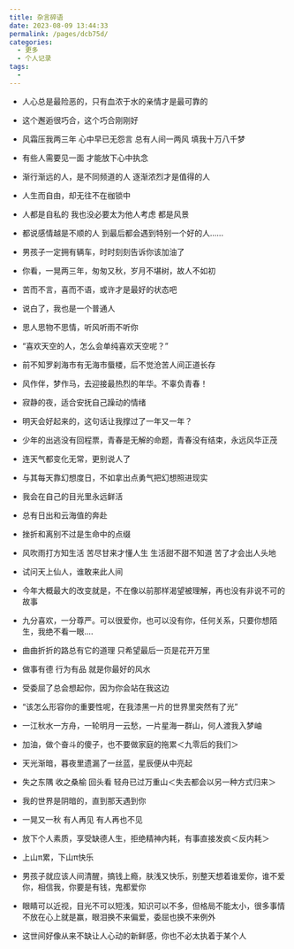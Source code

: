 ```yaml
---
title: 杂言碎语
date: 2023-08-09 13:44:33
permalink: /pages/dcb75d/
categories: 
  - 更多
  - 个人记录
tags: 
  - 
---
```



- 人心总是最险恶的，只有血浓于水的亲情才是最可靠的

- 这个邂逅很巧合，这个巧合刚刚好


- 风霜压我两三年 心中早已无怨言 总有人间一两风 填我十万八千梦



- 有些人需要见一面 才能放下心中执念


- 渐行渐远的人，是不同频道的人 逐渐浓烈才是值得的人


- 人生而自由，却无往不在枷锁中


- 人都是自私的 我也没必要太为他人考虑 都是风景


- 都说感情越是不顺的人 到最后都会遇到特别一个好的人......


- 男孩子一定拥有辆车，时时刻刻告诉你该加油了


- 你看，一晃两三年，匆匆又秋，岁月不堪树，故人不如初


- 苦而不言，喜而不语，或许才是最好的状态吧


- 说白了，我也是一个普通人


- 思人思物不思情，听风听雨不听你


- “喜欢天空的人，怎么会单纯喜欢天空呢？”


- 前不知罗刹海市有无海市蜃楼，后不觉沧苦人间正道长存


- 风作伴，梦作马，去迎接最热烈的年华。不辜负青春！


- 寂静的夜，适合安抚自己躁动的情绪


- 明天会好起来的，这句话让我撑过了一年又一年？


- 少年的出逃没有回程票，青春是无解的命题，青春没有结束，永远风华正茂


- 连天气都变化无常，更别说人了


- 与其每天靠幻想度日，不如拿出点勇气把幻想照进现实


- 我会在自己的目光里永远鲜活


- 总有日出和云海值的奔赴


- 挫折和离别不过是生命中的点缀


- 风吹雨打方知生活 苦尽甘来才懂人生 生活甜不甜不知道 苦了才会出人头地


- 试问天上仙人，谁敢来此人间


- 今年大概最大的改变就是，不在像以前那样渴望被理解，再也没有非说不可的故事


- 九分喜欢，一分尊严。可以很爱你，也可以没有你，任何关系，只要你想陌生，我绝不看一眼....


- 曲曲折折的路总有它的道理 只希望最后一页是花开万里


- 做事有德 行为有品 就是你最好的风水


- 受委屈了总会想起你，因为你会站在我这边


- “该怎么形容你的重要性呢，在我漆黑一片的世界里突然有了光”


- 一江秋水一方舟，一轮明月一云愁，一片星海一群山，何人渡我入梦岫


- 加油，做个奋斗的傻子，也不要做家庭的拖累＜九零后的我们＞



- 天光渐暗，暮夜里遗漏了一丝蓝，星辰便从中亮起


- 失之东隅 收之桑榆 回头看 轻舟已过万重山＜失去都会以另一种方式归来＞


- 我的世界是阴暗的，直到那天遇到你


- 一晃又一秋 有人再见 有人再也不见


- 放下个人素质，享受缺德人生，拒绝精神内耗，有事直接发疯＜反内耗＞


- 上山π累，下山π快乐


- 男孩子就应该人间清醒，搞钱上瘾，肤浅又快乐，别整天想着谁爱你，谁不爱你，相信我，你要是有钱，鬼都爱你


- 眼睛可以近视，目光不可以短浅，知识可以不多，但格局不能太小，很多事情不放在心上就是赢，眼泪换不来偏爱，委屈也换不来例外


- 这世间好像从来不缺让人心动的新鲜感，你也不必太执着于某个人
